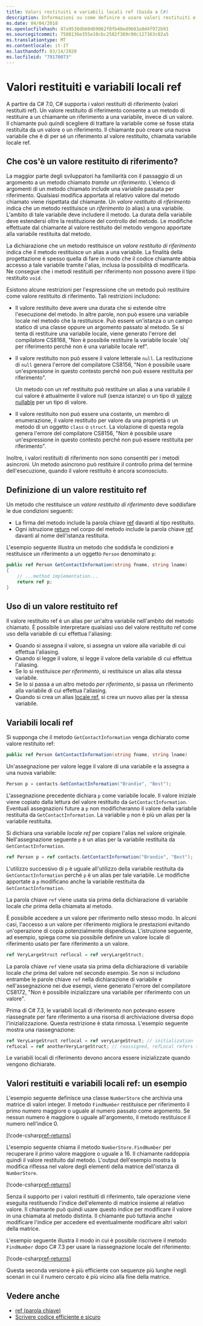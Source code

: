```yaml
---
title: Valori restituiti e variabili locali ref (Guida a C#)
description: Informazioni su come definire e usare valori restituiti e variabili locali ref
ms.date: 04/04/2018
ms.openlocfilehash: 87a9538db60d69062f0fb48ed9683a9d4f972b91
ms.sourcegitcommit: 7588136e355e10cbc2582f389c90c127363c02a5
ms.translationtype: MT
ms.contentlocale: it-IT
ms.lasthandoff: 03/14/2020
ms.locfileid: "79170073"
---
```

# <a name="ref-returns-and-ref-locals"></a>Valori restituiti e variabili locali ref

A partire da C# 7.0, C# supporta i valori restituiti di riferimento (valori restituiti ref). Un valore restituito di riferimento consente a un metodo di restituire a un chiamante un riferimento a una variabile, invece di un valore. Il chiamante può quindi scegliere di trattare la variabile come se fosse stata restituita da un valore o un riferimento. Il chiamante può creare una nuova variabile che è di per sé un riferimento al valore restituito, chiamata variabile locale ref.

## <a name="what-is-a-reference-return-value"></a>Che cos'è un valore restituito di riferimento?

La maggior parte degli sviluppatori ha familiarità con il passaggio di un argomento a un metodo chiamato *tramite un riferimento*. L'elenco di argomenti di un metodo chiamato include una variabile passata per riferimento. Qualsiasi modifica apportata al relativo valore dal metodo chiamato viene rispettata dal chiamante. Un *valore restituito di riferimento* indica che un metodo restituisce un *riferimento* (o alias) a una variabile. L'ambito di tale variabile deve includere il metodo. La durata della variabile deve estendersi oltre la restituzione del controllo del metodo. Le modifiche effettuate dal chiamante al valore restituito del metodo vengono apportate alla variabile restituita dal metodo.

La dichiarazione che un metodo restituisce un *valore restituito di riferimento* indica che il metodo restituisce un alias a una variabile. La finalità della progettazione è spesso quella di fare in modo che il codice chiamante abbia accesso a tale variabile tramite l'alias, inclusa la possibilità di modificarla. Ne consegue che i metodi restituiti per riferimento non possono avere il tipo restituito `void`.

Esistono alcune restrizioni per l'espressione che un metodo può restituire come valore restituito di riferimento. Tali restrizioni includono:

- Il valore restituito deve avere una durata che si estende oltre l'esecuzione del metodo. In altre parole, non può essere una variabile locale nel metodo che la restituisce. Può essere un'istanza o un campo statico di una classe oppure un argomento passato al metodo. Se si tenta di restituire una variabile locale, viene generato l'errore del compilatore CS8168, "Non è possibile restituire la variabile locale 'obj' per riferimento perché non è una variabile locale ref".

- Il valore restituito non può essere il valore letterale `null`. La restituzione di `null` genera l'errore del compilatore CS8156, "Non è possibile usare un'espressione in questo contesto perché non può essere restituita per riferimento".

   Un metodo con un ref restituito può restituire un alias a una variabile il cui valore è attualmente il valore null (senza istanze) o un tipo di [valore nullable](../../language-reference/builtin-types/nullable-value-types.md) per un tipo di valore.

- Il valore restituito non può essere una costante, un membro di enumerazione, il valore restituito per valore da una proprietà o un metodo di un oggetto `class` o `struct`. La violazione di questa regola genera l'errore del compilatore CS8156, "Non è possibile usare un'espressione in questo contesto perché non può essere restituita per riferimento".

Inoltre, i valori restituiti di riferimento non sono consentiti per i metodi asincroni. Un metodo asincrono può restituire il controllo prima del termine dell'esecuzione, quando il valore restituito è ancora sconosciuto.

## <a name="defining-a-ref-return-value"></a>Definizione di un valore restituito ref

Un metodo che restituisce un *valore restituito di riferimento* deve soddisfare le due condizioni seguenti:

- La firma del metodo include la parola chiave [ref](../../language-reference/keywords/ref.md) davanti al tipo restituito.
- Ogni istruzione [return](../../language-reference/keywords/return.md) nel corpo del metodo include la parola chiave [ref](../../language-reference/keywords/ref.md) davanti al nome dell'istanza restituita.

L'esempio seguente illustra un metodo che soddisfa le condizioni e restituisce un riferimento a un oggetto `Person` denominato `p`:

```csharp
public ref Person GetContactInformation(string fname, string lname)
{
    // ...method implementation...
    return ref p;
}
```

## <a name="consuming-a-ref-return-value"></a>Uso di un valore restituito ref

Il valore restituito ref è un alias per un'altra variabile nell'ambito del metodo chiamato. È possibile interpretare qualsiasi uso del valore restituito ref come uso della variabile di cui effettua l'aliasing:

- Quando si assegna il valore, si assegna un valore alla variabile di cui effettua l'aliasing.
- Quando si legge il valore, si legge il valore della variabile di cui effettua l'aliasing.
- Se lo si restituisce *per riferimento*, si restituisce un alias alla stessa variabile.
- Se lo si passa a un altro metodo *per riferimento*, si passa un riferimento alla variabile di cui effettua l'aliasing.
- Quando si crea un alias [locale ref](#ref-locals), si crea un nuovo alias per la stessa variabile.

## <a name="ref-locals"></a>Variabili locali ref

Si supponga che il metodo `GetContactInformation` venga dichiarato come valore restituito ref:

```csharp
public ref Person GetContactInformation(string fname, string lname)
```

Un'assegnazione per valore legge il valore di una variabile e la assegna a una nuova variabile:

```csharp
Person p = contacts.GetContactInformation("Brandie", "Best");
```

L'assegnazione precedente dichiara `p` come variabile locale. Il valore iniziale viene copiato dalla lettura del valore restituito da `GetContactInformation`. Eventuali assegnazioni future a `p` non modificheranno il valore della variabile restituita da `GetContactInformation`. La variabile `p` non è più un alias per la variabile restituita.

Si dichiara una variabile *locale ref* per copiare l'alias nel valore originale. Nell'assegnazione seguente `p` è un alias per la variabile restituita da `GetContactInformation`.

```csharp
ref Person p = ref contacts.GetContactInformation("Brandie", "Best");
```

L'utilizzo successivo di `p` è uguale all'utilizzo della variabile restituita da `GetContactInformation` perché `p` è un alias per tale variabile. Le modifiche apportate a `p` modificano anche la variabile restituita da `GetContactInformation`.

La parola chiave `ref` viene usata sia prima della dichiarazione di variabile locale *che* prima della chiamata al metodo.

È possibile accedere a un valore per riferimento nello stesso modo. In alcuni casi, l'accesso a un valore per riferimento migliora le prestazioni evitando un'operazione di copia potenzialmente dispendiosa. L'istruzione seguente, ad esempio, spiega come sia possibile definire un valore locale di riferimento usato per fare riferimento a un valore.

```csharp
ref VeryLargeStruct reflocal = ref veryLargeStruct;
```

La parola chiave `ref` viene usata sia prima della dichiarazione di variabile locale *che* prima del valore nel secondo esempio. Se non si includono entrambe le parole chiave `ref` nella dichiarazione di variabile e nell'assegnazione nei due esempi, viene generato l'errore del compilatore CS8172, "Non è possibile inizializzare una variabile per riferimento con un valore".

Prima di C# 7.3, le variabili locali di riferimento non potevano essere riassegnate per fare riferimento a una risorsa di archiviazione diversa dopo l'inizializzazione. Questa restrizione è stata rimossa. L'esempio seguente mostra una riassegnazione:

```csharp
ref VeryLargeStruct reflocal = ref veryLargeStruct; // initialization
refLocal = ref anotherVeryLargeStruct; // reassigned, refLocal refers to different storage.
```

 Le variabili locali di riferimento devono ancora essere inizializzate quando vengono dichiarate.

## <a name="ref-returns-and-ref-locals-an-example"></a>Valori restituiti e variabili locali ref: un esempio

L'esempio seguente definisce una classe `NumberStore` che archivia una matrice di valori integer. Il metodo `FindNumber` restituisce per riferimento il primo numero maggiore o uguale al numero passato come argomento. Se nessun numero è maggiore o uguale all'argomento, il metodo restituisce il numero nell'indice 0.

[!code-csharp[ref-returns](../../../../samples/snippets/csharp/programming-guide/ref-returns/NumberStore.cs#1)]

L'esempio seguente chiama il metodo `NumberStore.FindNumber` per recuperare il primo valore maggiore o uguale a 16. Il chiamante raddoppia quindi il valore restituito dal metodo. L'output dell'esempio mostra la modifica riflessa nel valore degli elementi della matrice dell'istanza di `NumberStore`.

[!code-csharp[ref-returns](../../../../samples/snippets/csharp/programming-guide/ref-returns/NumberStore.cs#2)]

Senza il supporto per i valori restituiti di riferimento, tale operazione viene eseguita restituendo l'indice dell'elemento di matrice insieme al relativo valore. Il chiamante può quindi usare questo indice per modificare il valore in una chiamata al metodo distinta. Il chiamante può tuttavia anche modificare l'indice per accedere ed eventualmente modificare altri valori della matrice.  

L'esempio seguente illustra il modo in cui è possibile riscrivere il metodo `FindNumber` dopo C# 7.3 per usare la riassegnazione locale del riferimento:

[!code-csharp[ref-returns](../../../../samples/snippets/csharp/programming-guide/ref-returns/NumberStoreUpdated.cs#1)]

Questa seconda versione è più efficiente con sequenze più lunghe negli scenari in cui il numero cercato è più vicino alla fine della matrice.

## <a name="see-also"></a>Vedere anche

- [ref (parola chiave)](../../language-reference/keywords/ref.md)
- [Scrivere codice efficiente e sicuro](../../write-safe-efficient-code.md)
